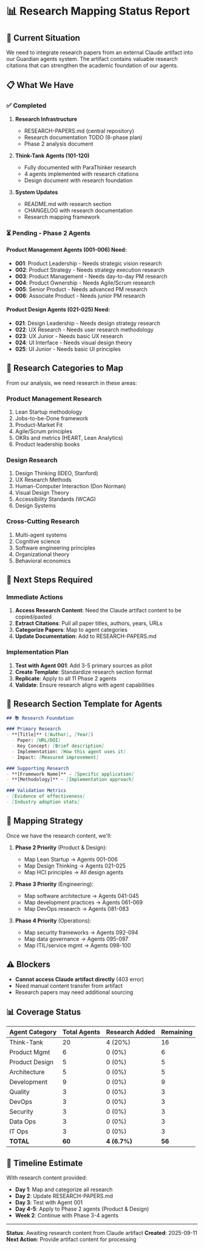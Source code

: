 # 📊 Research Mapping Status Report

## 🎯 Current Situation

We need to integrate research papers from an external Claude artifact into our Guardian agents system. The artifact contains valuable research citations that can strengthen the academic foundation of our agents.

## 📋 What We Have

### ✅ Completed
1. **Research Infrastructure**
   - RESEARCH-PAPERS.md (central repository)
   - Research documentation TODO (8-phase plan)
   - Phase 2 analysis document

2. **Think-Tank Agents (101-120)**
   - Fully documented with ParaThinker research
   - 4 agents implemented with research citations
   - Design document with research foundation

3. **System Updates**
   - README.md with research section
   - CHANGELOG with research documentation
   - Research mapping framework

### ⏳ Pending - Phase 2 Agents

#### Product Management Agents (001-006) Need:
- **001**: Product Leadership - Needs strategic vision research
- **002**: Product Strategy - Needs strategy execution research
- **003**: Product Management - Needs day-to-day PM research
- **004**: Product Ownership - Needs Agile/Scrum research
- **005**: Senior Product - Needs advanced PM research
- **006**: Associate Product - Needs junior PM research

#### Product Design Agents (021-025) Need:
- **021**: Design Leadership - Needs design strategy research
- **022**: UX Research - Needs user research methodology
- **023**: UX Junior - Needs basic UX research
- **024**: UI Interface - Needs visual design theory
- **025**: UI Junior - Needs basic UI principles

## 🔬 Research Categories to Map

From our analysis, we need research in these areas:

### Product Management Research
1. Lean Startup methodology
2. Jobs-to-be-Done framework
3. Product-Market Fit
4. Agile/Scrum principles
5. OKRs and metrics (HEART, Lean Analytics)
6. Product leadership books

### Design Research
1. Design Thinking (IDEO, Stanford)
2. UX Research Methods
3. Human-Computer Interaction (Don Norman)
4. Visual Design Theory
5. Accessibility Standards (WCAG)
6. Design Systems

### Cross-Cutting Research
1. Multi-agent systems
2. Cognitive science
3. Software engineering principles
4. Organizational theory
5. Behavioral economics

## 🎯 Next Steps Required

### Immediate Actions
1. **Access Research Content**: Need the Claude artifact content to be copied/pasted
2. **Extract Citations**: Pull all paper titles, authors, years, URLs
3. **Categorize Papers**: Map to agent categories
4. **Update Documentation**: Add to RESEARCH-PAPERS.md

### Implementation Plan
1. **Test with Agent 001**: Add 3-5 primary sources as pilot
2. **Create Template**: Standardize research section format
3. **Replicate**: Apply to all 11 Phase 2 agents
4. **Validate**: Ensure research aligns with agent capabilities

## 📝 Research Section Template for Agents

```markdown
## 📚 Research Foundation

### Primary Research
- **[Title]** ([Author], [Year])
  - Paper: [URL/DOI]
  - Key Concept: [Brief description]
  - Implementation: [How this agent uses it]
  - Impact: [Measured improvement]

### Supporting Research
- **[Framework Name]** - [Specific application]
- **[Methodology]** - [Implementation approach]

### Validation Metrics
- [Evidence of effectiveness]
- [Industry adoption stats]
```

## 🔄 Mapping Strategy

Once we have the research content, we'll:

1. **Phase 2 Priority** (Product & Design):
   - Map Lean Startup → Agents 001-006
   - Map Design Thinking → Agents 021-025
   - Map HCI principles → All design agents

2. **Phase 3 Priority** (Engineering):
   - Map software architecture → Agents 041-045
   - Map development practices → Agents 061-069
   - Map DevOps research → Agents 081-083

3. **Phase 4 Priority** (Operations):
   - Map security frameworks → Agents 092-094
   - Map data governance → Agents 095-097
   - Map ITIL/service mgmt → Agents 098-100

## ⚠️ Blockers

- **Cannot access Claude artifact directly** (403 error)
- Need manual content transfer from artifact
- Research papers may need additional sourcing

## 📊 Coverage Status

| Agent Category | Total Agents | Research Added | Remaining |
|---------------|--------------|----------------|-----------|
| Think-Tank | 20 | 4 (20%) | 16 |
| Product Mgmt | 6 | 0 (0%) | 6 |
| Product Design | 5 | 0 (0%) | 5 |
| Architecture | 5 | 0 (0%) | 5 |
| Development | 9 | 0 (0%) | 9 |
| Quality | 3 | 0 (0%) | 3 |
| DevOps | 3 | 0 (0%) | 3 |
| Security | 3 | 0 (0%) | 3 |
| Data Ops | 3 | 0 (0%) | 3 |
| IT Ops | 3 | 0 (0%) | 3 |
| **TOTAL** | **60** | **4 (6.7%)** | **56** |

## 📅 Timeline Estimate

With research content provided:
- **Day 1**: Map and categorize all research
- **Day 2**: Update RESEARCH-PAPERS.md
- **Day 3**: Test with Agent 001
- **Day 4-5**: Apply to Phase 2 agents (Product & Design)
- **Week 2**: Continue with Phase 3-4 agents

---

**Status**: Awaiting research content from Claude artifact
**Created**: 2025-09-11
**Next Action**: Provide artifact content for processing
